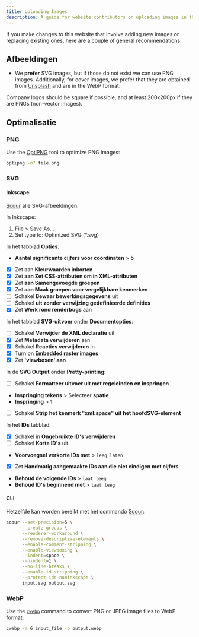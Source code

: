 ```yaml
---
title: Uploading Images
description: A guide for website contributors on uploading images in the proper format and location.
---
```


If you make changes to this website that involve adding new images or replacing existing ones, here are a couple of general recommendations:

## Afbeeldingen

- We **prefer** SVG images, but if those do not exist we can use PNG images. Additionally, for cover images, we prefer that they are obtained from [Unsplash](https://unsplash.com) and are in the WebP format.

Company logos should be square if possible, and at least 200x200px if they are PNGs (non-vector images).

## Optimalisatie

### PNG

Use the [OptiPNG](https://sourceforge.net/projects/optipng) tool to optimize PNG images:

```bash
optipng -o7 file.png
```

### SVG

#### Inkscape

[Scour](https://github.com/scour-project/scour) alle SVG-afbeeldingen.

In Inkscape:

1. File > Save As...
2. Set type to: Optimized SVG (*.svg)

In het tabblad **Opties**:

- **Aantal significante cijfers voor coördinaten** > **5**
- [x] Zet aan **Kleurwaarden inkorten**
- [x] Zet **aan Zet CSS-attributen om in XML-attributen**
- [x] Zet **aan Samengevoegde groepen**
- [x] Zet **aan Maak groepen voor vergelijkbare kenmerken**
- [ ] Schakel **Bewaar bewerkingsgegevens** uit
- [ ] Schakel **uit zonder verwijzing gedefinieerde definities**
- [x] Zet **Werk rond renderbugs** aan

In het tabblad **SVG-uitvoer** onder **Documentopties**:

- [ ] Schakel **Verwijder de XML declaratie** uit
- [x] Zet **Metadata verwijderen** aan
- [x] Schakel **Reacties verwijderen** in
- [x] Turn on **Embedded raster images**
- [x] Zet **'viewboxen' aan**

In de **SVG Output** onder **Pretty-printing**:

- [ ] Schakel **Formatteer uitvoer uit met regeleinden en inspringen**
- **Inspringing tekens** > Selecteer **spatie**
- **Inspringing** > **1**
- [ ] Schakel **Strip het kenmerk "xml:space" uit het hoofdSVG-element**

In het **IDs** tabblad:

- [x] Schakel in **Ongebruikte ID's verwijderen**
- [ ] Schakel **Korte ID's** uit
- **Voorvoegsel verkorte IDs met** > `leeg laten`
- [x] Zet **Handmatig aangemaakte IDs aan die niet eindigen met cijfers**
- **Behoud de volgende IDs** > `laat leeg`
- **Behoud ID's beginnend met** > `laat leeg`

#### CLI

Hetzelfde kan worden bereikt met het commando [Scour](https://github.com/scour-project/scour):

```bash
scour --set-precision=5 \
      --create-groups \
      --renderer-workaround \
      --remove-descriptive-elements \
      --enable-comment-stripping \
      --enable-viewboxing \
      --indent=space \
      --nindent=1 \
      --no-line-breaks \
      --enable-id-stripping \
      --protect-ids-noninkscape \
      input.svg output.svg
```

### WebP

Use the [`cwebp`](https://developers.google.com/speed/webp/docs/using) command to convert PNG or JPEG image files to WebP format:

```bash
cwebp -m 6 input_file -o output.webp
```
